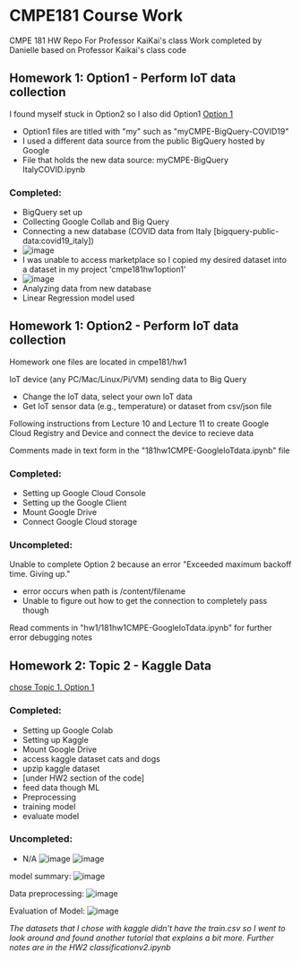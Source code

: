 # CMPE181 Course Work 
CMPE 181 HW Repo For Professor KaiKai's class 
Work completed by Danielle based on Professor Kaikai's class code


## Homework 1: Option1 - Perform IoT data collection
I found myself stuck in Option2 so I also did Option1 
[Option 1](https://github.com/daniellelshen/cmpe181/tree/main/hw1)

- Option1 files are titled with "my" such as "myCMPE-BigQuery-COVID19"
- I used a different data source from the public BigQuery hosted by Google 
- File that holds the new data source: myCMPE-BigQuery ItalyCOVID.ipynb

### Completed: 
- BigQuery set up 
- Collecting Google Collab and Big Query 
- Connecting a new database (COVID data from Italy [bigquery-public-data:covid19_italy]) 
- ![image](https://user-images.githubusercontent.com/48109463/113222843-b8bcb500-923c-11eb-963e-84185f69ee51.png)
- I was unable to access marketplace so I copied my desired dataset into a dataset in my project 'cmpe181hw1option1'
- ![image](https://user-images.githubusercontent.com/48109463/113222809-a5a9e500-923c-11eb-8095-8f0bde82daa4.png)
- Analyzing data from new database
- Linear Regression model used 

## Homework 1: Option2 - Perform IoT data collection
Homework one files are located in cmpe181/hw1

IoT device (any PC/Mac/Linux/Pi/VM) sending data to Big Query
- Change the IoT data, select your own IoT data
- Get IoT sensor data (e.g., temperature) or dataset from csv/json file

Following instructions from Lecture 10 and Lecture 11 to create Google Cloud Registry and Device and connect the device to recieve data

Comments made in text form in the "181hw1CMPE-GoogleIoTdata.ipynb" file

### Completed: 
- Setting up Google Cloud Console 
- Setting up the Google Client 
- Mount Google Drive 
- Connect Google Cloud storage 
### Uncompleted: 
Unable to complete Option 2 because an error 
"Exceeded maximum backoff time. Giving up."

- error occurs when path is /content/filename
- Unable to figure out how to get the connection to completely pass though

Read comments in "hw1/181hw1CMPE-GoogleIoTdata.ipynb" for further error debugging notes


## Homework 2: Topic 2 - Kaggle Data 
[chose Topic 1, Option 1](https://github.com/daniellelshen/cmpe181/tree/main/hw2)

### Completed: 
- Setting up Google Colab
- Setting up Kaggle 
- Mount Google Drive 
- access kaggle dataset cats and dogs
- upzip kaggle dataset 
- [under HW2 section of the code]
- feed data though ML
- Preprocessing
- training model 
- evaluate model
### Uncompleted: 
- N/A
![image](https://user-images.githubusercontent.com/48109463/118385948-60f9c380-b5c8-11eb-9d1b-b094f31a6c23.png)
![image](https://user-images.githubusercontent.com/48109463/118385951-6525e100-b5c8-11eb-868e-a5a1f45453b0.png)

model summary: 
![image](https://user-images.githubusercontent.com/48109463/118385957-75d65700-b5c8-11eb-8eb0-596b6010bad4.png)

Data preprocessing: 
![image](https://user-images.githubusercontent.com/48109463/118385965-81c21900-b5c8-11eb-9924-f1fce7f59431.png)

Evaluation of Model: 
![image](https://user-images.githubusercontent.com/48109463/118385973-88e92700-b5c8-11eb-9983-6be48f703ea1.png)

*The datasets that I chose with kaggle didn't have the train.csv so I went to look around and found another tutorial that explains a bit more. 
Further notes are in the HW2 classificationv2.ipynb*
